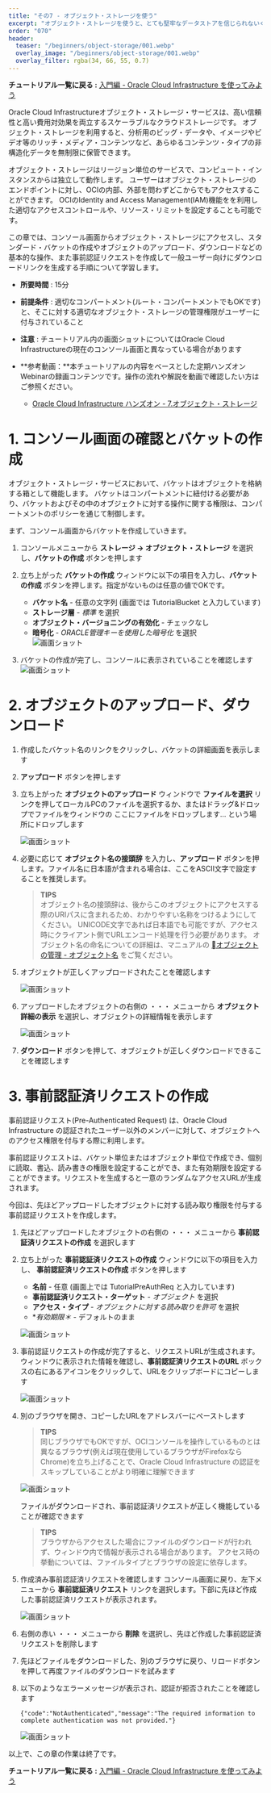 ```yaml
---
title: "その7 - オブジェクト・ストレージを使う"
excerpt: "オブジェクト・ストレージを使うと、とても堅牢なデータストアを信じられないくらい安価に利用できます。まずは簡単な使い方を学びましょう"
order: "070"
header:
  teaser: "/beginners/object-storage/001.webp"
  overlay_image: "/beginners/object-storage/001.webp"
  overlay_filter: rgba(34, 66, 55, 0.7)
---
```

**チュートリアル一覧に戻る :** [入門編 - Oracle Cloud Infrastructure を使ってみよう](..)

Oracle Cloud Infrastructureオブジェクト・ストレージ・サービスは、高い信頼性と高い費用対効果を両立するスケーラブルなクラウドストレージです。
オブジェクト・ストレージを利用すると、分析用のビッグ・データや、イメージやビデオ等のリッチ・メディア・コンテンツなど、あらゆるコンテンツ・タイプの非構造化データを無制限に保管できます。

オブジェクト・ストレージはリージョン単位のサービスで、コンピュート・インスタンスからは独立して動作します。
ユーザーはオブジェクト・ストレージのエンドポイントに対し、OCIの内部、外部を問わずどこからでもアクセスすることができます。
OCIのIdentity and Access Management(IAM)機能をを利用した適切なアクセスコントロールや、リソース・リミットを設定することも可能です。

この章では、コンソール画面からオブジェクト・ストレージにアクセスし、スタンダード・バケットの作成やオブジェクトのアップロード、ダウンロードなどの基本的な操作、また事前認証リクエストを作成して一般ユーザー向けにダウンロードリンクを生成する手順について学習します。

- **所要時間** : 15分
- **前提条件** : 適切なコンパートメント(ルート・コンパートメントでもOKです)と、そこに対する適切なオブジェクト・ストレージの管理権限がユーザーに付与されていること
- **注意** : チュートリアル内の画面ショットについてはOracle Cloud Infrastructureの現在のコンソール画面と異なっている場合があります
- **参考動画：**本チュートリアルの内容をベースとした定期ハンズオンWebinarの録画コンテンツです。操作の流れや解説を動画で確認したい方はご参照ください。

  - [Oracle Cloud Infrastructure ハンズオン - 7.オブジェクト・ストレージ](https://videohub.oracle.com/media/Oracle+Cloud+Infrastructure+%E3%83%8F%E3%83%B3%E3%82%BA%E3%82%AA%E3%83%B3+-+7.%E3%82%AA%E3%83%96%E3%82%B8%E3%82%A7%E3%82%AF%E3%83%88%E3%83%BB%E3%82%B9%E3%83%88%E3%83%AC%E3%83%BC%E3%82%B8/1_fngpu5mo)


# 1. コンソール画面の確認とバケットの作成

オブジェクト・ストレージ・サービスにおいて、バケットはオブジェクトを格納する箱として機能します。
バケットはコンパートメントに紐付ける必要があり、バケットおよびその中のオブジェクトに対する操作に関する権限は、コンパートメントのポリシーを通じて制御します。

まず、コンソール画面からバケットを作成していきます。

1. コンソールメニューから **ストレージ → オブジェクト・ストレージ** を選択し、**バケットの作成** ボタンを押します

2. 立ち上がった **バケットの作成** ウィンドウに以下の項目を入力し、**バケットの作成** ボタンを押します。指定がないものは任意の値でOKです。
    - **バケット名** - 任意の文字列 (画面では TutorialBucket と入力しています)
    - **ストレージ層** - *標準* を選択
    - **オブジェクト・バージョニングの有効化** - チェックなし
    - **暗号化** - *ORACLE管理キーを使用した暗号化* を選択  
    ![画面ショット](001.webp)

3. バケットの作成が完了し、コンソールに表示されていることを確認します
    ![画面ショット](002.webp)


# 2. オブジェクトのアップロード、ダウンロード

1. 作成したバケット名のリンクをクリックし、バケットの詳細画面を表示します

1. **アップロード** ボタンを押します

1. 立ち上がった **オブジェクトのアップロード** ウィンドウで **ファイルを選択** リンクを押してローカルPCのファイルを選択するか、またはドラッグ&ドロップでファイルをウィンドウの ここにファイルをドロップします... という場所にドロップします

    ![画面ショット](003.webp)

1. 必要に応じて **オブジェクト名の接頭辞** を入力し、**アップロード** ボタンを押します。ファイル名に日本語が含まれる場合は、ここをASCII文字で設定することを推奨します。

    > **TIPS**  
    > オブジェクト名の接頭辞は、後からこのオブジェクトにアクセスする際のURIパスに含まれるため、わかりやすい名称をつけるようにしてください。
    > UNICODE文字であれば日本語でも可能ですが、アクセス時にクライアント側でURLエンコード処理を行う必要があります。
    > オブジェクト名の命名についての詳細は、マニュアルの [オブジェクトの管理 - オブジェクト名](https://docs.cloud.oracle.com/ja-jp/iaas/Content/Object/Tasks/managingobjects.htm#namerequirements) をご覧ください。

1. オブジェクトが正しくアップロードされたことを確認します

    ![画面ショット](004.webp)

1. アップロードしたオブジェクトの右側の ・・・ メニューから **オブジェクト詳細の表示** を選択し、オブジェクトの詳細情報を表示します

    ![画面ショット](005.webp)

1. **ダウンロード** ボタンを押して、オブジェクトが正しくダウンロードできることを確認します


# 3. 事前認証済リクエストの作成

事前認証リクエスト(Pre-Authenticated Request) は、Oracle Cloud Infrastructure の認証されたユーザー以外のメンバーに対して、オブジェクトへのアクセス権限を付与する際に利用します。

事前認証リクエストは、バケット単位またはオブジェクト単位で作成でき、個別に読取、書込、読み書きの権限を設定することができ、また有効期限を設定することができます。リクエストを生成すると一意のランダムなアクセスURLが生成されます。

今回は、先ほどアップロードしたオブジェクトに対する読み取り権限を付与する事前認証リクエストを作成します。

1. 先ほどアップロードしたオブジェクトの右側の ・・・ メニューから **事前認証済リクエストの作成** を選択します

1. 立ち上がった **事前認証済リクエストの作成** ウィンドウに以下の項目を入力し、 **事前認証済リクエストの作成** ボタンを押します
    - **名前** - 任意 (画面上では TutorialPreAuthReq と入力しています)
    - **事前認証済リクエスト・ターゲット** - *オブジェクト* を選択
    - **アクセス・タイプ** - *オブジェクトに対する読み取りを許可* を選択
    - **有効期限＊* - デフォルトのまま

    ![画面ショット](006.webp)

1. 事前認証リクエストの作成が完了すると、リクエストURLが生成されます。ウィンドウに表示された情報を確認し、**事前認証済リクエストのURL** ボックスの右にあるアイコンをクリックして、URLをクリップボードにコピーします

    ![画面ショット](007.webp)

1. 別のブラウザを開き、コピーしたURLをアドレスバーにペーストします

    > **TIPS**  
    > 同じブラウザでもOKですが、OCIコンソールを操作しているものとは異なるブラウザ(例えば現在使用しているブラウザがFirefoxならChrome)を立ち上げることで、Oracle Cloud Infrastructure の認証をスキップしていることがより明確に理解できます

    ![画面ショット](008.webp)

    ファイルがダウンロードされ、事前認証済リクエストが正しく機能していることが確認できます

    > **TIPS**  
    > ブラウザからアクセスした場合にファイルのダウンロードが行われず、ウィンドウ内で情報が表示される場合があります。
    > アクセス時の挙動については、ファイルタイプとブラウザの設定に依存します。

1. 作成済み事前認証済リクエストを確認します
コンソール画面に戻り、左下メニューから **事前認証済リクエスト** リンクを選択します。下部に先ほど作成した事前認証済リクエストが表示されます。

    ![画面ショット](009.webp)

1. 右側の赤い ・・・ メニューから **削除** を選択し、先ほど作成した事前認証済リクエストを削除します

1. 先ほどファイルをダウンロードした、別のブラウザに戻り、リロードボタンを押して再度ファイルのダウンロードを試みます

1. 以下のようなエラーメッセージが表示され、認証が拒否されたことを確認します

    ```{"code":"NotAuthenticated","message":"The required information to complete authentication was not provided."}```

    ![画面ショット](010.webp)

以上で、この章の作業は終了です。

**チュートリアル一覧に戻る :** [入門編 - Oracle Cloud Infrastructure を使ってみよう](..)